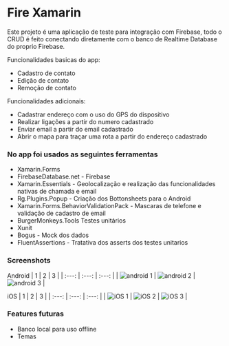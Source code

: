 # Fire Xamarin

Este projeto é uma aplicação de teste para integração com Firebase, todo o CRUD é feito conectando diretamente com o banco de Realtime Database do proprio Firebase.

Funcionalidades basicas do app:
- Cadastro de contato
- Edição de contato
- Remoção de contato

Funcionalidades adicionais:
- Cadastrar endereço com o uso do GPS do dispositivo
- Realizar ligações a partir do numero cadastrado
- Enviar email a partir do email cadastrado
- Abrir o mapa para traçar uma rota a partir do endereço cadastrado

### No app foi usados as seguintes ferramentas
- Xamarin.Forms
- FirebaseDatabase.net - Firebase
- Xamarin.Essentials - Geolocalização e realização das funcionalidades nativas de chamada e email 
- Rg.Plugins.Popup - Criação dos Bottonsheets para o Android
- Xamarin.Forms.BehaviorValidationPack - Mascaras de telefone e validação de cadastro de email
- BurgerMonkeys.Tools
Testes unitários
- Xunit 
- Bogus - Mock dos dados
- FluentAssertions - Tratativa dos asserts dos testes unitarios 

### Screenshots
Android
|   1   |  2  |    3    |
| :---:         |     :---:      |          :---: |
| ![android 1](https://github.com/EduardoPac/fire-xamarin-sample/blob/main/screenshots/android1.jpeg)  | ![android 2](https://github.com/EduardoPac/fire-xamarin-sample/blob/main/screenshots/android2.jpeg)  | ![android 3](https://github.com/EduardoPac/fire-xamarin-sample/blob/main/screenshots/android3.jpeg)    |

iOS
|   1   |  2  |    3    |
| :---:         |     :---:      |          :---: |
| ![iOS 1](https://github.com/EduardoPac/fire-xamarin-sample/blob/main/screenshots/ios1.png) | ![iOS 2](https://github.com/EduardoPac/fire-xamarin-sample/blob/main/screenshots/ios2.png) | ![iOS 3](https://github.com/EduardoPac/fire-xamarin-sample/blob/main/screenshots/ios3.png)  |

### Features futuras
- Banco local para uso offline
- Temas
